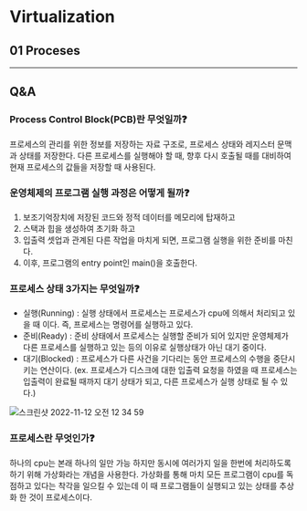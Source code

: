 # Virtualization 
## 01 Proceses

---
## Q&A
### Process Control Block(PCB)란 무엇일까❓
프로세스의 관리를 위한 정보를 저장하는 자료 구조로, 프로세스 상태와 레지스터 문맥과 상태를 저장한다.
다른 프로세스를 실행해야 할 때, 향후 다시 호출될 때를 대비하여 현재 프로세스의 값들을 저장할 때 사용된다. 

### 운영체제의 프로그램 실행 과정은 어떻게 될까❓
1. 보조기억장치에 저장된 코드와 정적 데이터를 메모리에 탑재하고
2. 스택과 힙을 생성하여 초기화 하고
3. 입출력 셋업과 관계된 다른 작업을 마치게 되면, 프로그램 실행을 위한 준비를 마친다.
4. 이후, 프로그램의 entry point인 main()을 호출한다.

### 프로세스 상태 3가지는 무엇일까❓
- 실행(Running) : 실행 상태에서 프로세스는 프로세스가 cpu에 의해서 처리되고 있을 때 이다. 즉, 프로세스는 명령어를 실행하고 있다.
- 준비(Ready) : 준비 상태에서 프로세스는 실행할 준비가 되어 있지만 운영체제가 다른 프로세스를 실행하고 있는 등의 이유로 실행상태가 아닌 대기 중이다.
- 대기(Blocked) : 프로세스가 다른 사건을 기다리는 동안 프로세스의 수행을 중단시 키는 연산이다. (ex. 프로세스가 디스크에 대한 입출력 요청을 하였을 때 프로세스는 입출력이 완료될 때까지 대기 상태가 되고, 다른 프로세스가 실행 상태로 될 수 있다.)

![스크린샷 2022-11-12 오전 12 34 59](https://user-images.githubusercontent.com/78638531/201373845-08cd6d05-a6f2-4a6c-9ef8-2a49ec1415bd.png)

### 프로세스란 무엇인가❓
하나의 cpu는 본래 하나의 일만 가능 하지만 동시에 여러가지 일을 한번에 처리하도록 하기 위해 가상화라는 개념을 사용한다. 가상화를 통해 마치 모든 프로그램이 cpu를 독점하고 있다는 착각을 일으킬 수 있는데 이 때 프로그램들이 실행되고 있는 상태를 추상화 한 것이 프로세스이다.
